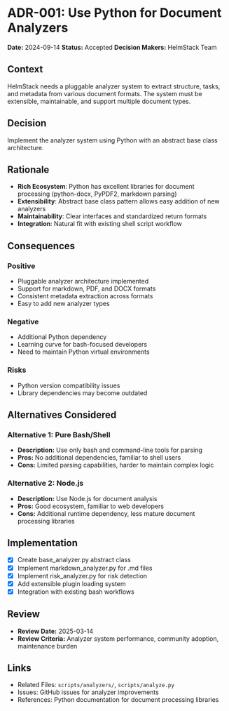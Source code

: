 # ADR-001: Use Python for Document Analyzers

**Date:** 2024-09-14
**Status:** Accepted
**Decision Makers:** HelmStack Team

## Context

HelmStack needs a pluggable analyzer system to extract structure, tasks, and metadata from various document formats. The system must be extensible, maintainable, and support multiple document types.

## Decision

Implement the analyzer system using Python with an abstract base class architecture.

## Rationale

- **Rich Ecosystem**: Python has excellent libraries for document processing (python-docx, PyPDF2, markdown parsing)
- **Extensibility**: Abstract base class pattern allows easy addition of new analyzers
- **Maintainability**: Clear interfaces and standardized return formats
- **Integration**: Natural fit with existing shell script workflow

## Consequences

### Positive
- Pluggable analyzer architecture implemented
- Support for markdown, PDF, and DOCX formats
- Consistent metadata extraction across formats
- Easy to add new analyzer types

### Negative
- Additional Python dependency
- Learning curve for bash-focused developers
- Need to maintain Python virtual environments

### Risks
- Python version compatibility issues
- Library dependencies may become outdated

## Alternatives Considered

### Alternative 1: Pure Bash/Shell
- **Description:** Use only bash and command-line tools for parsing
- **Pros:** No additional dependencies, familiar to shell users
- **Cons:** Limited parsing capabilities, harder to maintain complex logic

### Alternative 2: Node.js
- **Description:** Use Node.js for document analysis
- **Pros:** Good ecosystem, familiar to web developers
- **Cons:** Additional runtime dependency, less mature document processing libraries

## Implementation

- [x] Create base_analyzer.py abstract class
- [x] Implement markdown_analyzer.py for .md files
- [x] Implement risk_analyzer.py for risk detection
- [x] Add extensible plugin loading system
- [x] Integration with existing bash workflows

## Review

- **Review Date:** 2025-03-14
- **Review Criteria:** Analyzer system performance, community adoption, maintenance burden

## Links

- Related Files: `scripts/analyzers/`, `scripts/analyze.py`
- Issues: GitHub issues for analyzer improvements
- References: Python documentation for document processing libraries